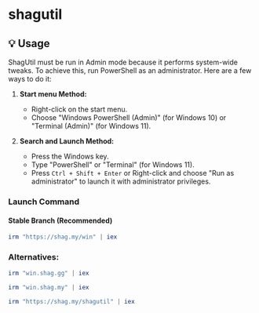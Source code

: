 # shagutil

## 💡 Usage

ShagUtil must be run in Admin mode because it performs system-wide tweaks. To achieve this, run PowerShell as an administrator. Here are a few ways to do it:

1. **Start menu Method:**
   - Right-click on the start menu.
   - Choose "Windows PowerShell (Admin)" (for Windows 10) or "Terminal (Admin)" (for Windows 11).

2. **Search and Launch Method:**
   - Press the Windows key.
   - Type "PowerShell" or "Terminal" (for Windows 11).
   - Press `Ctrl + Shift + Enter` or Right-click and choose "Run as administrator" to launch it with administrator privileges.

### Launch Command

#### Stable Branch (Recommended)

```ps1
irm "https://shag.my/win" | iex
```

### Alternatives:
```ps1
irm "win.shag.gg" | iex
```
```ps1
irm "win.shag.my" | iex
```
```ps1
irm "https://shag.my/shagutil" | iex
```
